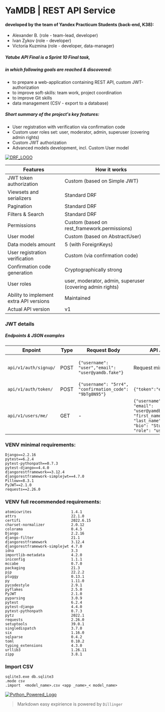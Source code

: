 # YaMDB | REST API Service
#### developed by the team of Yandex Practicum Students (back-end, K38):
- Alexander B. (role - team-lead, developer)
- Ivan Zykov (role - developer)
- Victoria Kuzmina (role - developer, data-manager)

##### Yatube API Final is a Sprint 10 Final task,
##### in which following goals are reached & discovered:
- to prepare a web-application containing REST API, custom JWT-authorization
- to improve soft-skills: team work, project coordination
- to improve Git skills
- data management (CSV - export to a database)

##### Short summary of the project's key features:
- User registration with verification via confirmation code
- Custom user roles set: user, moderator, admin, superuser (covering admin rights)
- Custom JWT authorization
- Advanced models development, incl. Custom User model

[![DRF_LOGO](https://www.django-rest-framework.org/img/logo.png)](https://www.django-rest-framework.org/)

| Features | How it works |
| ------ | ------ |
| JWT token authorization | Custom (based on Simple JWT) |
| Viewsets and serializers | Standard DRF |
| Pagination | Standard DRF |
| Filters & Search | Standard DRF |
| Permissions | Custom (based on rest_framework.permissions) |
| User model | Custom (based on AbstractUser) |
| Data models amount | 5 (with ForeignKeys) |
| User registration verification | Custom (via confirmation code) |
| Confirmation code generation | Cryptographically strong |
| User roles | user, moderator, admin, superuser (covering admin rights) |
| Ability to implement extra API versions | Maintained |
| Actual API version | v1 |

### JWT details
##### Endpoints & JSON examples

| Enpoint | Type | Request Body | API Answer | Comment |
| ------ | ------ | ------ | ------ | ------ |
| ```api/v1/auth/signup/``` | POST | ```{"username": "user","email": "user@yamdb.fake"}``` | Request mirroring |  Confirmation code transfer via email |
| ``` api/v1/auth/token/ ``` | POST | ``` {"username": "5rr4", "confirmation_code": "9bTg8N95"} ``` | ``` {"token":"eyJ0eXAiO..."} ``` | - |
| ```api/v1/users/me/``` | GET | - | ``` {"username": "user", "email": "user@yamdb.fake", "first_name": "Mike", "last_name": "Smith", "bio": "Student", "role": "user"} ``` | User can't change its role

### VENV minimal requirements:
```
Django==2.2.16
pytest==6.2.4
pytest-pythonpath==0.7.3
pytest-django==4.4.0
djangorestframework==3.12.4
djangorestframework-simplejwt==4.7.0
Pillow==8.3.1
PyJWT==2.1.0
requests==2.26.0
```

### VENV full recommended requirements:
```
atomicwrites                  1.4.1    
attrs                         22.1.0   
certifi                       2022.6.15
charset-normalizer            2.0.12   
colorama                      0.4.5    
Django                        2.2.16   
django-filter                 21.1     
djangorestframework           3.12.4   
djangorestframework-simplejwt 4.7.0    
idna                          3.3      
importlib-metadata            4.2.0    
iniconfig                     1.1.1    
mccabe                        0.7.0    
packaging                     21.3     
pip                           22.2.2   
pluggy                        0.13.1   
py                            1.11.0   
pycodestyle                   2.9.1    
pyflakes                      2.5.0    
PyJWT                         2.1.0    
pyparsing                     3.0.9 
pytest                        6.2.4 
pytest-django                 4.4.0 
pytest-pythonpath             0.7.3 
pytz                          2022.1
requests                      2.26.0
setuptools                    39.0.1
singledispatch                3.7.0
six                           1.16.0
sqlparse                      0.4.2
toml                          0.10.2
typing_extensions             4.3.0
urllib3                       1.26.11
zipp                          3.8.1
```
### Import CSV
```
sqlite3.exe db.sqlite3
.mode csv
.import  <model_name>.csv <app _name>_< model_name>
```
[![Python_Powered_Logo](https://www.python.org/static/community_logos/python-powered-w-200x80.png)](https://www.python.org/)
> Markdown easy expirience is powered by `Dillinger`
